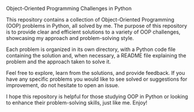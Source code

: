 Object-Oriented Programming Challenges in Python

This repository contains a collection of Object-Oriented Programming (OOP) problems in Python, all solved by me. The purpose of this repository is to provide clear and efficient solutions to a variety of OOP challenges, showcasing my approach and problem-solving style.

Each problem is organized in its own directory, with a Python code file containing the solution and, when necessary, a README file explaining the problem and the approach taken to solve it.

Feel free to explore, learn from the solutions, and provide feedback. If you have any specific problems you would like to see solved or suggestions for improvement, do not hesitate to open an issue.

I hope this repository is helpful for those studying OOP in Python or looking to enhance their problem-solving skills, just like me. Enjoy!
